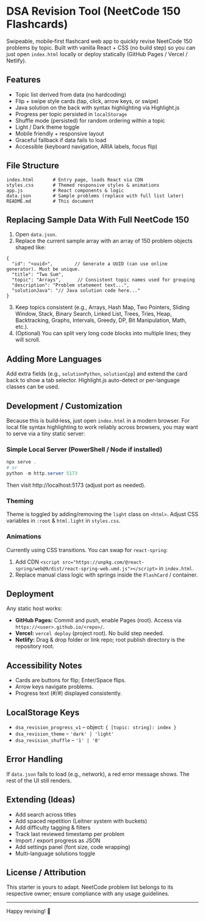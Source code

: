 # DSA Revision Tool (NeetCode 150 Flashcards)

Swipeable, mobile‑first flashcard web app to quickly revise NeetCode 150 problems by topic. Built with vanilla React + CSS (no build step) so you can just open `index.html` locally or deploy statically (GitHub Pages / Vercel / Netlify).

## Features
- Topic list derived from data (no hardcoding)
- Flip + swipe style cards (tap, click, arrow keys, or swipe)
- Java solution on the back with syntax highlighting via Highlight.js
- Progress per topic persisted in `localStorage`
- Shuffle mode (persisted) for random ordering within a topic
- Light / Dark theme toggle
- Mobile friendly + responsive layout
- Graceful fallback if data fails to load
- Accessible (keyboard navigation, ARIA labels, focus flip)

## File Structure
```
index.html       # Entry page, loads React via CDN
styles.css       # Themed responsive styles & animations
app.js           # React components & logic
data.json        # Sample problems (replace with full list later)
README.md        # This document
```

## Replacing Sample Data With Full NeetCode 150
1. Open `data.json`.
2. Replace the current sample array with an array of 150 problem objects shaped like:
```jsonc
{
  "id": "<uuid>",        // Generate a UUID (can use online generator). Must be unique.
  "title": "Two Sum",
  "topic": "Arrays",      // Consistent topic names used for grouping
  "description": "Problem statement text...",
  "solutionJava": "// Java solution code here..."
}
```
3. Keep topics consistent (e.g., Arrays, Hash Map, Two Pointers, Sliding Window, Stack, Binary Search, Linked List, Trees, Tries, Heap, Backtracking, Graphs, Intervals, Greedy, DP, Bit Manipulation, Math, etc.).
4. (Optional) You can split very long code blocks into multiple lines; they will scroll.

## Adding More Languages
Add extra fields (e.g., `solutionPython`, `solutionCpp`) and extend the card back to show a tab selector. Highlight.js auto-detect or per-language classes can be used.

## Development / Customization
Because this is build‑less, just open `index.html` in a modern browser. For local file syntax highlighting to work reliably across browsers, you may want to serve via a tiny static server:

### Simple Local Server (PowerShell / Node if installed)
```powershell
npx serve .
# or
python -m http.server 5173
```
Then visit http://localhost:5173 (adjust port as needed).

### Theming
Theme is toggled by adding/removing the `light` class on `<html>`. Adjust CSS variables in `:root` & `html.light` in `styles.css`.

### Animations
Currently using CSS transitions. You can swap for `react-spring`:
1. Add CDN `<script src="https://unpkg.com/@react-spring/web@9/dist/react-spring-web.umd.js"></script>` in `index.html`.
2. Replace manual class logic with springs inside the `FlashCard` / container.

## Deployment
Any static host works:
- **GitHub Pages:** Commit and push, enable Pages (root). Access via `https://<user>.github.io/<repo>/`.
- **Vercel:** `vercel deploy` (project root). No build step needed.
- **Netlify:** Drag & drop folder or link repo; root publish directory is the repository root.

## Accessibility Notes
- Cards are buttons for flip; Enter/Space flips.
- Arrow keys navigate problems.
- Progress text (#/#) displayed consistently.

## LocalStorage Keys
- `dsa_revision_progress_v1` – object: `{ [topic: string]: index }`
- `dsa_revision_theme` – `'dark' | 'light'`
- `dsa_revision_shuffle` – `'1' | '0'`

## Error Handling
If `data.json` fails to load (e.g., network), a red error message shows. The rest of the UI still renders.

## Extending (Ideas)
- Add search across titles
- Add spaced repetition (Leitner system with buckets)
- Add difficulty tagging & filters
- Track last reviewed timestamp per problem
- Import / export progress as JSON
- Add settings panel (font size, code wrapping)
- Multi-language solutions toggle

## License / Attribution
This starter is yours to adapt. NeetCode problem list belongs to its respective owner; ensure compliance with any usage guidelines.

---
Happy revising! 🚀
